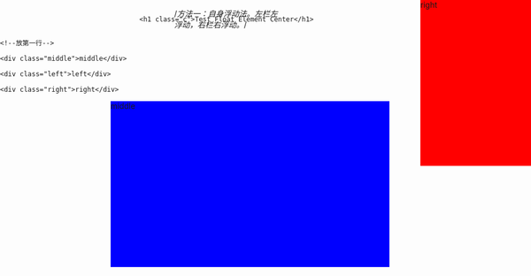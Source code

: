<!-- 1.如何居中一个浮动元素 -->

<!-- 父元素和子元素同时左浮动，然后父元素相对左移动50%，再然后子元素相对右移动50%，或者子元素相对左移动-50%也就可以了。 -->


<style type="text/css">
    .p{
        position:relative;
        left:50%;
        float:left;
    }
    .c{
        position:relative;
        float:left;
        right:50%;
    }
</style>


<div class="p">

    <h1 class="c">Test Float Element Center</h1>

</div>



<!-- 2.css实现水平垂直居中 -->

<style type="text/css">
    .align-center{
        /**
         * 负边距+定位：水平垂直居中（Negative Margin）
         * 使用绝对定位将content的定点定位到body的中心，然后使用负margin（content宽高的一半），
         * 将content的中心拉回到body的中心，已到达水平垂直居中的效果。
         */
        position:absolute;
        left:50%;
        top:50%;
        width:400px;
        height:400px;
        margin-top:-200px;
        margin-left:-200px;
        border:1px dashed #333;
    }
</style>

<!-- 3.css实现三栏布局，中间自适应 -->



/*方法一：自身浮动法。左栏左浮动，右栏右浮动。*/

<style type='text/css'>
.left , .right{
            height: 300px;
            width: 200px;
        }
        .right{
            float: right;
            background-color: red;
        }
        .left{
            float: left;
            background-color: #080808;
        }
        .middle{
            height: 300px;
            margin: 0 200px;//没有这行，当宽度缩小到一定程度的时候，中间的内容可能换行
            background-color: blue;
        }
</style>




<!-- 方法二：margin负值法 -->

<style type="text/css">
            body{
                margin: 0;
                padding: 0;
            }
            .left , .right{
                height: 300px;
                width: 200px;
                float: left;
            }
            .right{
                margin-left: -200px;
                background-color: red;
            }
            .left{
                margin-left: -100%;
                background-color: #080808;
            }
            .middle{
                height: 300px;
                width: 100%;
                float: left;
                background-color: blue;
            }
</style>



    <!--放第一行-->

    <div class="middle">middle</div>

    <div class="left">left</div>

    <div class="right">right</div>





<!-- 方法三：绝对定位法。左右两栏采用绝对定位，分别固定于页面的左右两侧，中间的主体栏用左右margin值撑开距离。 -->



<style>
    body{
        margin: 0;
        padding: 0;
    }
    .left , .right{
        top: 0;
        height: 300px;
        width: 200px;
        position: absolute;
    }
    .right{
        right: 0;
        background-color: red;
    }
    .left{
        left: 0;
        background-color: #080808;
    }
    .middle{
        margin: 0 200px;
        height: 300px;
        background-color: blue;
    }
</style>


<div class="left">left</div>

<!--这种方法没有严格限定中间这栏放置何处-->

<div class="middle">middle</div>

<div class="right">right</div>

```
